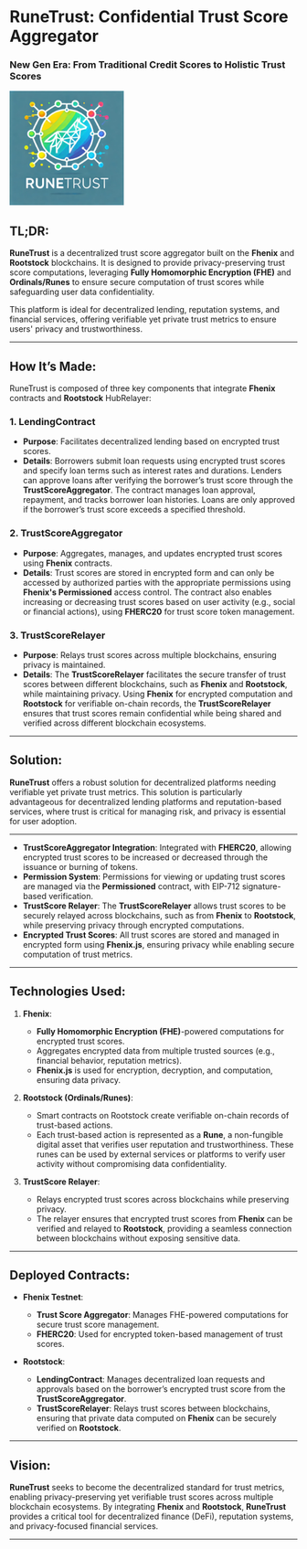 # RuneTrust: Confidential Trust Score Aggregator

### New Gen Era: From Traditional Credit Scores to Holistic Trust Scores

<img src="./docs/Logo.png" alt="RuneTrust Logo" width="200" />

## TL;DR:
**RuneTrust** is a decentralized trust score aggregator built on the **Fhenix** and **Rootstock** blockchains. It is designed to provide privacy-preserving trust score computations, leveraging **Fully Homomorphic Encryption (FHE)** and **Ordinals/Runes** to ensure secure computation of trust scores while safeguarding user data confidentiality.

This platform is ideal for decentralized lending, reputation systems, and financial services, offering verifiable yet private trust metrics to ensure users' privacy and trustworthiness.

---

## How It’s Made:

RuneTrust is composed of three key components that integrate **Fhenix** contracts and **Rootstock** HubRelayer: 

### 1. LendingContract
- **Purpose**: Facilitates decentralized lending based on encrypted trust scores.
- **Details**: Borrowers submit loan requests using encrypted trust scores and specify loan terms such as interest rates and durations. Lenders can approve loans after verifying the borrower’s trust score through the **TrustScoreAggregator**. The contract manages loan approval, repayment, and tracks borrower loan histories. Loans are only approved if the borrower’s trust score exceeds a specified threshold.

### 2. TrustScoreAggregator
- **Purpose**: Aggregates, manages, and updates encrypted trust scores using **Fhenix** contracts.
- **Details**: Trust scores are stored in encrypted form and can only be accessed by authorized parties with the appropriate permissions using **Fhenix's Permissioned** access control. The contract also enables increasing or decreasing trust scores based on user activity (e.g., social or financial actions), using **FHERC20** for trust score token management.

### 3. TrustScoreRelayer
- **Purpose**: Relays trust scores across multiple blockchains, ensuring privacy is maintained.
- **Details**: The **TrustScoreRelayer** facilitates the secure transfer of trust scores between different blockchains, such as **Fhenix** and **Rootstock**, while maintaining privacy. Using **Fhenix** for encrypted computation and **Rootstock** for verifiable on-chain records, the **TrustScoreRelayer** ensures that trust scores remain confidential while being shared and verified across different blockchain ecosystems.

---

## Solution:
**RuneTrust** offers a robust solution for decentralized platforms needing verifiable yet private trust metrics. This solution is particularly advantageous for decentralized lending platforms and reputation-based services, where trust is critical for managing risk, and privacy is essential for user adoption.

---

- **TrustScoreAggregator Integration**: Integrated with **FHERC20**, allowing encrypted trust scores to be increased or decreased through the issuance or burning of tokens.
- **Permission System**: Permissions for viewing or updating trust scores are managed via the **Permissioned** contract, with EIP-712 signature-based verification.
- **TrustScore Relayer**: The **TrustScoreRelayer** allows trust scores to be securely relayed across blockchains, such as from **Fhenix** to **Rootstock**, while preserving privacy through encrypted computations.
- **Encrypted Trust Scores**: All trust scores are stored and managed in encrypted form using **Fhenix.js**, ensuring privacy while enabling secure computation of trust metrics.

---

## Technologies Used:

1. **Fhenix**:
   - **Fully Homomorphic Encryption (FHE)**-powered computations for encrypted trust scores.
   - Aggregates encrypted data from multiple trusted sources (e.g., financial behavior, reputation metrics).
   - **Fhenix.js** is used for encryption, decryption, and computation, ensuring data privacy.

2. **Rootstock (Ordinals/Runes)**:
   - Smart contracts on Rootstock create verifiable on-chain records of trust-based actions.
   - Each trust-based action is represented as a **Rune**, a non-fungible digital asset that verifies user reputation and trustworthiness. These runes can be used by external services or platforms to verify user activity without compromising data confidentiality.

3. **TrustScore Relayer**:
   - Relays encrypted trust scores across blockchains while preserving privacy.
   - The relayer ensures that encrypted trust scores from **Fhenix** can be verified and relayed to **Rootstock**, providing a seamless connection between blockchains without exposing sensitive data.

---

## Deployed Contracts:

- **Fhenix Testnet**:
  - **Trust Score Aggregator**: Manages FHE-powered computations for secure trust score management.
  - **FHERC20**: Used for encrypted token-based management of trust scores.

- **Rootstock**:
  - **LendingContract**: Manages decentralized loan requests and approvals based on the borrower’s encrypted trust score from the **TrustScoreAggregator**.
  - **TrustScoreRelayer**: Relays trust scores between blockchains, ensuring that private data computed on **Fhenix** can be securely verified on **Rootstock**.

---

## Vision:
**RuneTrust** seeks to become the decentralized standard for trust metrics, enabling privacy-preserving yet verifiable trust scores across multiple blockchain ecosystems. By integrating **Fhenix** and **Rootstock**, **RuneTrust** provides a critical tool for decentralized finance (DeFi), reputation systems, and privacy-focused financial services.

---